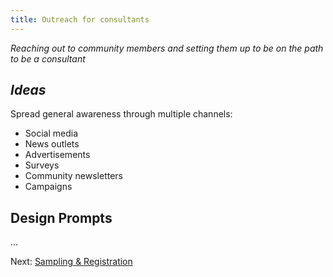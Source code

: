```yaml
---
title: Outreach for consultants
---
```

*Reaching out to community members and setting them up to be on the path to be a consultant*

## *Ideas*

Spread general awareness through multiple channels:

* Social media
* News outlets
* Advertisements
* Surveys
* Community newsletters
* Campaigns

## Design Prompts

...

Next: [Sampling & Registration](/sampling-and-registration)